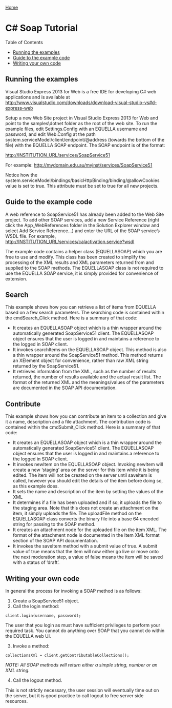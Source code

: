 [Home](https://equella.github.io/)

# C# Soap Tutorial

Table of Contents
* [Running the examples](#running-the-examples)
* [Guide to the example code](#guide-to-the-example-code)
* [Writing your own code](#writing-your-own-code)


## Running the examples
Visual Studio Express 2013 for Web is a free IDE for developing C# web applications and is available at <http://www.visualstudio.com/downloads/download-visual-studio-vs#d-express-web>

Setup a new Web Site project in Visual Studio Express 2013 for Web and point to the samples\dotnet folder as the root of the web site.  To run the example files, edit Settings.Config with an EQUELLA username and password, and edit Web.Config at the path system.serviceModel/client/endpoint/@address (towards the bottom of the file) with the EQUELLA SOAP endpoint. The SOAP endpoint is of the format: 

<http://INSTITUTION_URL/services/SoapService51>

For example: <http://mydomain.edu.au/myinst/services/SoapService51>

Notice how the system.serviceModel/bindings/basicHttpBinding/binding/@allowCookies value is set to true. This attribute must be set to true for all new projects.

## Guide to the example code
A web reference to SoapService51 has already been added to the Web Site project. To add other SOAP services, add a new Service Reference (right click the App_WebReferences folder in the Solution Explorer window and select Add Service Reference...) and enter the URL of the SOAP service’s WSDL file.  For example, <http://INSTITUTION_URL/services/calactivation.service?wsdl>

The example code contains a helper class (EQUELLASOAP) which you are free to use and modify. This class has been created to simplify the processing of the XML results and XML parameters returned from and supplied to the SOAP methods. The EQUELLASOAP class is not required to use the EQUELLA SOAP service, it is simply provided for convenience of extension.

## Search
This example shows how you can retrieve a list of items from EQUELLA based on a few search parameters. The searching code is contained within the cmdSearch_Click method. Here is a summary of that code:
* It creates an EQUELLASOAP object which is a thin wrapper around the automatically generated SoapService51 client. The EQUELLASOAP object ensures that the user is logged in and maintains a reference to the logged in SOAP client.
* It invokes searchItems on the EQUELLASOAP object. This method is also a thin wrapper around the SoapService51 method. This method returns an XElement object for convenience, rather than raw XML string returned by the SoapService51.
* It retrieves information from the XML, such as the number of results returned, the number of results available and the actual result list. The format of the returned XML and the meanings/values of the parameters are documented in the SOAP API documentation.

## Contribute
This example shows how you can contribute an item to a collection and give it a name, description and a file attachment. The contribution code is contained within the cmdSubmit_Click method. Here is a summary of that code:
* It creates an EQUELLASOAP object which is a thin wrapper around the automatically generated SoapService51 client. The EQUELLASOAP object ensures that the user is logged in and maintains a reference to the logged in SOAP client.
* It invokes newItem on the EQUELLASOAP object. Invoking newItem will create a new ‘staging’ area on the server for this item while it is being edited. The item will not be created on the server until saveItem is called, however you should edit the details of the item before doing so, as this example does.
* It sets the name and description of the item by setting the values of the XML
* It determines if a file has been uploaded and if so, it uploads the file to the staging area. Note that this does not create an attachment on the item, it simply uploads the file. The uploadFile method on the EQUELLASOAP class converts the binary file into a base 64 encoded string for passing to the SOAP method.
* It creates an attachment node for the uploaded file on the item XML. The format of the attachment node is documented in the Item XML format section of the SOAP API documentation.
* It invokes the saveItem method with a submit value of true. A submit value of true means that the item will now either go live or move onto the next moderation step, a value of false means the item will be saved with a status of ‘draft’.

## Writing your own code
In general the process for invoking a SOAP method is as follows:
1.  Create a SoapService51 object.
2.  Call the login method:

```
client.login(username, password);
```
The user that you login as must have sufficient privileges to perform your required task.  You cannot do anything over SOAP that you cannot do within the EQUELLA web UI.

3.  Invoke a method:
```
collectionsXml = client.getContributableCollections();
```
*NOTE: All SOAP methods will return either a simple string, number or an XML string.*

4.  Call the logout method.

This is not strictly necessary, the user session will eventually time out on the server, but it is good practice to call logout to free server side resources.
